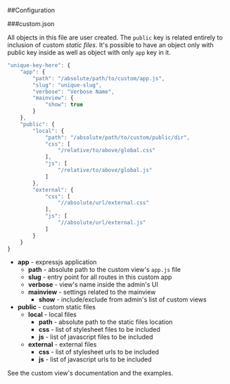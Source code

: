 ##Configuration

###custom.json

All objects in this file are user created. The `public` key is related entirely to inclusion of custom *static files*. It's possible to have an object only with public key inside as well as object with only `app` key in it.

```js
"unique-key-here": {
    "app": {
        "path": "/absolute/path/to/custom/app.js",
        "slug": "unique-slug",
        "verbose": "Verbose Name",
        "mainview": {
            "show": true
        }
    },
    "public": {
        "local": {
            "path": "/absolute/path/to/custom/public/dir",
            "css": [
                "/relative/to/above/global.css"
            ],
            "js": [
                "/relative/to/above/global.js"
            ]
        },
        "external": {
            "css": [
                "//absolute/url/external.css"
            ],
            "js": [
                "//absolute/url/external.js"
            ]
        }
    }
}
```

- **app** - expressjs application
    - **path** - absolute path to the custom view's `app.js` file
    - **slug** - entry point for all routes in this custom app
    - **verbose** - view's name inside the admin's UI
    - **mainview** - settings related to the mainview
        - **show** - include/exclude from admin's list of custom views
- **public** - custom static files
    - **local** - local files
        - **path** - absolute path to the static files location
        - **css** - list of stylesheet files to be included
        - **js** - list of javascript files to be included
    - **external** - external files
        - **css** - list of stylesheet urls to be included
        - **js** - list of javascript urls to be included

See the custom view's documentation and the examples.
